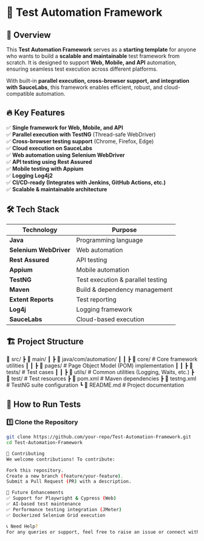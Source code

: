 # 🚀 Test Automation Framework

## 📖 Overview
This **Test Automation Framework** serves as a **starting template** for anyone who wants to build a **scalable and maintainable** test framework from scratch. It is designed to support **Web, Mobile, and API** automation, ensuring seamless test execution across different platforms.

With built-in **parallel execution, cross-browser support, and integration with SauceLabs**, this framework enables efficient, robust, and cloud-compatible automation.

## 🔥 Key Features
✅ **Single framework for Web, Mobile, and API**  
✅ **Parallel execution with TestNG** (Thread-safe WebDriver)  
✅ **Cross-browser testing support** (Chrome, Firefox, Edge)  
✅ **Cloud execution on SauceLabs**  
✅ **Web automation using Selenium WebDriver**  
✅ **API testing using Rest Assured**  
✅ **Mobile testing with Appium**  
✅ **Logging Log4j2**  
✅ **CI/CD-ready (Integrates with Jenkins, GitHub Actions, etc.)**  
✅ **Scalable & maintainable architecture**

## 🛠️ Tech Stack
| Technology   | Purpose |
|-------------|---------|
| **Java** | Programming language |
| **Selenium WebDriver** | Web automation |
| **Rest Assured** | API testing |
| **Appium** | Mobile automation |
| **TestNG** | Test execution & parallel testing |
| **Maven** | Build & dependency management |
| **Extent Reports** | Test reporting |
| **Log4j** | Logging framework |
| **SauceLabs** | Cloud-based execution |

## 🏗️ Project Structure
📂 src/ ┣ 📂 main/ ┃ ┣ 📂 java/com/automation/ ┃ ┃ ┣ 📂 core/ # Core framework utilities ┃ ┃ ┣ 📂 pages/ # Page Object Model (POM) implementation ┃ ┃ ┣ 📂 tests/ # Test cases ┃ ┃ ┣ 📂 utils/ # Common utilities (Logging, Waits, etc.) ┣ 📂 test/ # Test resources ┣ 📜 pom.xml # Maven dependencies ┣ 📜 testng.xml # TestNG suite configuration ┗ 📜 README.md # Project documentation


## 🚀 How to Run Tests
### **1️⃣ Clone the Repository**
```sh
git clone https://github.com/your-repo/Test-Automation-Framework.git
cd Test-Automation-Framework

📌 Contributing
We welcome contributions! To contribute:

Fork this repository.
Create a new branch (feature/your-feature).
Submit a Pull Request (PR) with a description.

🎯 Future Enhancements
✅ Support for Playwright & Cypress (Web)
✅ AI-based test maintenance
✅ Performance testing integration (JMeter)
✅ Dockerized Selenium Grid execution

📞 Need Help?
For any queries or support, feel free to raise an issue or connect with us on https://github.com/vaibhav-sdet